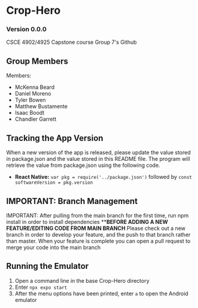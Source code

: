 # Crop-Hero
### Version 0.0.0
CSCE 4902/4925 Capstone course Group 7's Github
## Group Members 
Members: 
  * McKenna Beard
  * Daniel Moreno
  * Tyler Bowen
  * Matthew Bustamente
  * Isaac Boodt
  * Chandler Garrett

## Tracking the App Version
When a new version of the app is released, please update the value stored in package.json and the value stored in this README file. The program will retrieve the value from package.json using the following code.
 * **React Native:** `var pkg = require('../package.json')` followed by `const softwareVersion = pkg.version`

## IMPORTANT: Branch Management
IMPORTANT: After pulling from the main branch for the first time, run npm install in order to install dependencies
**************BEFORE ADDING A NEW FEATURE/EDITING CODE FROM MAIN BRANCH************
Please check out a new branch in order to develop your feature, and the push to that branch rather than master. When your feature is complete you can open a pull request to merge your code into the main branch

## Running the Emulator
 1. Open a command line in the base Crop-Hero directory
 2. Enter `npx expo start`
 3. After the menu options have been printed, enter `a` to open the Android emulator